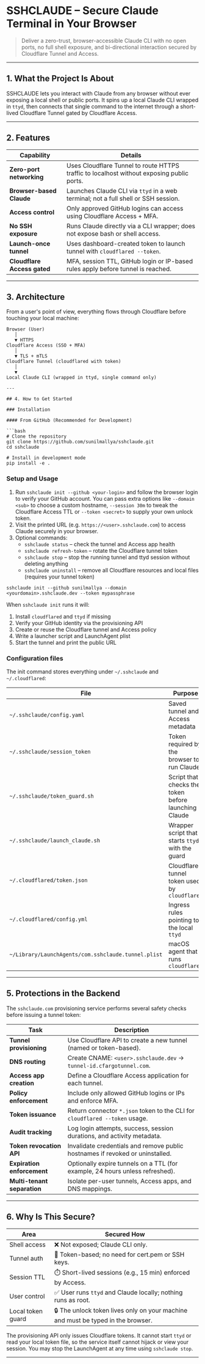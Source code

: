 # **SSHCLAUDE** – Secure Claude Terminal in Your Browser

> Deliver a zero-trust, browser-accessible Claude CLI with no open ports, no full shell exposure, and bi-directional interaction secured by Cloudflare Tunnel and Access.

---

## 1. What the Project Is About

SSHCLAUDE lets you interact with Claude from any browser without ever exposing a local shell or public ports. It spins up a local Claude CLI wrapped in `ttyd`, then connects that single command to the internet through a short-lived Cloudflare Tunnel gated by Cloudflare Access.

---

## 2. Features

| Capability                  | Details |
| --------------------------- | ------- |
| **Zero-port networking**    | Uses Cloudflare Tunnel to route HTTPS traffic to localhost without exposing public ports. |
| **Browser-based Claude**    | Launches Claude CLI via `ttyd` in a web terminal; not a full shell or SSH session. |
| **Access control**          | Only approved GitHub logins can access using Cloudflare Access + MFA. |
| **No SSH exposure**         | Runs Claude directly via a CLI wrapper; does not expose bash or shell access. |
| **Launch-once tunnel**      | Uses dashboard-created token to launch tunnel with `cloudflared --token`. |
| **Cloudflare Access gated** | MFA, session TTL, GitHub login or IP-based rules apply before tunnel is reached. |

---

## 3. Architecture

From a user's point of view, everything flows through Cloudflare before touching your local machine:

```text
Browser (User)
   │
   ▼ HTTPS
Cloudflare Access (SSO + MFA)
   │
   ▼ TLS + mTLS
Cloudflare Tunnel (cloudflared with token)
   │
   ▼
Local Claude CLI (wrapped in ttyd, single command only)

---

## 4. How to Get Started

### Installation

#### From GitHub (Recommended for Development)

```bash
# Clone the repository
git clone https://github.com/sunilmallya/sshclaude.git
cd sshclaude

# Install in development mode
pip install -e .
```

### Setup and Usage

1. Run `sshclaude init --github <your-login>` and follow the browser login to verify your GitHub account. You can pass extra options like `--domain <sub>` to choose a custom hostname, `--session 30m` to tweak the Cloudflare Access TTL or `--token <secret>` to supply your own unlock token.
2. Visit the printed URL (e.g. `https://<user>.sshclaude.com`) to access Claude securely in your browser.
3. Optional commands:
   * `sshclaude status` – check the tunnel and Access app health
   * `sshclaude refresh-token` – rotate the Cloudflare tunnel token
   * `sshclaude stop` – stop the running tunnel and ttyd session without deleting anything 
   * `sshclaude uninstall` – remove all Cloudflare resources and local files (requires your tunnel token)

```
sshclaude init --github sunilmallya --domain <yourdomain>.sshclaude.dev --token mypassphrase
```

When `sshclaude init` runs it will:

1. Install `cloudflared` and `ttyd` if missing
2. Verify your GitHub identity via the provisioning API
3. Create or reuse the Cloudflare tunnel and Access policy
4. Write a launcher script and LaunchAgent plist
5. Start the tunnel and print the public URL

### Configuration files
The init command stores everything under `~/.sshclaude` and `~/.cloudflared`:

| File | Purpose |
| ---- | ------- |
| `~/.sshclaude/config.yaml` | Saved tunnel and Access metadata |
| `~/.sshclaude/session_token` | Token required by the browser to run Claude |
| `~/.sshclaude/token_guard.sh` | Script that checks the token before launching Claude |
| `~/.sshclaude/launch_claude.sh` | Wrapper script that starts `ttyd` with the guard |
| `~/.cloudflared/token.json` | Cloudflare tunnel token used by `cloudflared` |
| `~/.cloudflared/config.yml` | Ingress rules pointing to the local `ttyd` |
| `~/Library/LaunchAgents/com.sshclaude.tunnel.plist` | macOS agent that runs `cloudflared` |

---

## 5. Protections in the Backend

The `sshclaude.com` provisioning service performs several safety checks before issuing a tunnel token:

| Task                        | Description |
| --------------------------- | ----------- |
| **Tunnel provisioning**     | Use Cloudflare API to create a new tunnel (named or token-based). |
| **DNS routing**             | Create CNAME: `<user>.sshclaude.dev` → `tunnel-id.cfargotunnel.com`. |
| **Access app creation**     | Define a Cloudflare Access application for each tunnel. |
| **Policy enforcement**      | Include only allowed GitHub logins or IPs and enforce MFA. |
| **Token issuance**          | Return connector `*.json` token to the CLI for `cloudflared --token` usage. |
| **Audit tracking**          | Log login attempts, success, session durations, and activity metadata. |
| **Token revocation API**    | Invalidate credentials and remove public hostnames if revoked or uninstalled. |
| **Expiration enforcement**  | Optionally expire tunnels on a TTL (for example, 24 hours unless refreshed). |
| **Multi-tenant separation** | Isolate per-user tunnels, Access apps, and DNS mappings. |

---

## 6. Why Is This Secure?

| Area         | Secured How |
| ------------ | ----------- |
| Shell access | ❌ Not exposed; Claude CLI only. |
| Tunnel auth  | 🔐 Token-based; no need for cert.pem or SSH keys. |
| Session TTL  | ⏱️ Short-lived sessions (e.g., 15 min) enforced by Access. |
| User control | ✅ User runs `ttyd` and Claude locally; nothing runs as root. |
| Local token guard | 🔒 The unlock token lives only on your machine and must be typed in the browser. |

The provisioning API only issues Cloudflare tokens. It cannot start `ttyd` or read your local token file, so the service itself cannot hijack or view your session. You may stop the LaunchAgent at any time using `sshclaude stop`.

---
